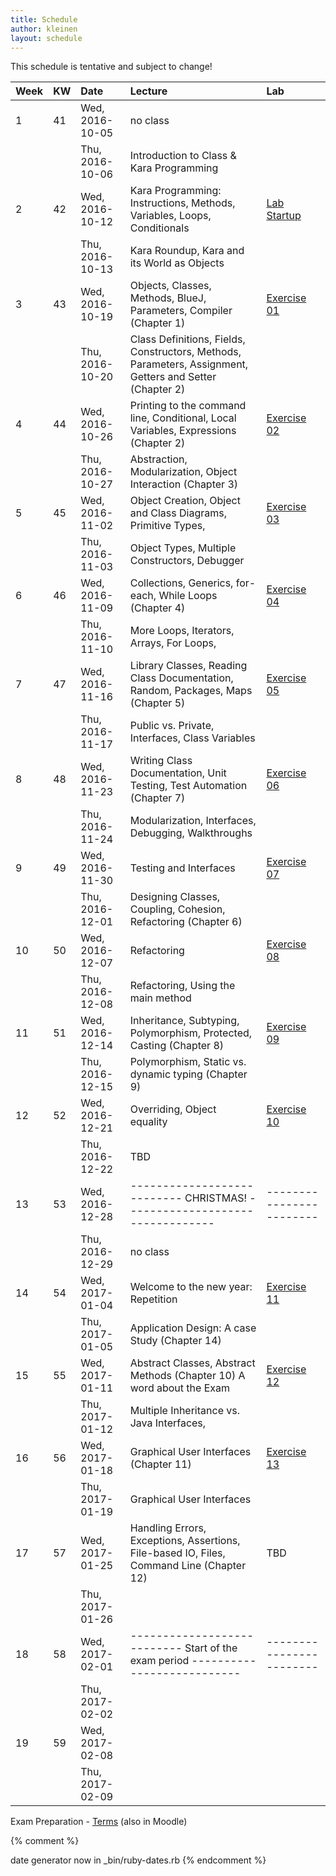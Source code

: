 ```yaml
---
title: Schedule
author: kleinen
layout: schedule
---
```



This schedule is tentative and subject to change!



| Week | KW | Date            | Lecture                                                                                                  | Lab                                |
|:-----|:---|:----------------|:---------------------------------------------------------------------------------------------------------|:-----------------------------------|
| 1    | 41 | Wed, 2016-10-05 | no class                                                                                                 |                                    |
|      |    | Thu, 2016-10-06 | Introduction to Class & Kara Programming                                                                 |                                    |
| 2    | 42 | Wed, 2016-10-12 | Kara Programming: Instructions, Methods, Variables, Loops, Conditionals                                  | [Lab Startup](../labs/exercise-00) |
|      |    | Thu, 2016-10-13 | Kara Roundup, Kara and its World as Objects                                                              |                                    |
| 3    | 43 | Wed, 2016-10-19 | Objects, Classes, Methods, BlueJ, Parameters,  Compiler (Chapter 1)                                      | [Exercise 01](../labs/exercise-01) |
|      |    | Thu, 2016-10-20 | Class Definitions, Fields, Constructors, Methods, Parameters, Assignment, Getters and Setter (Chapter 2) |                                    |
| 4    | 44 | Wed, 2016-10-26 | Printing to the command line, Conditional, Local Variables, Expressions (Chapter 2)                      | [Exercise 02](../labs/exercise-02) |
|      |    | Thu, 2016-10-27 | Abstraction, Modularization, Object Interaction (Chapter 3)                                              |                                    |
| 5    | 45 | Wed, 2016-11-02 | Object Creation, Object and Class Diagrams, Primitive Types,                                             | [Exercise 03](../labs/exercise-03) |
|      |    | Thu, 2016-11-03 | Object Types, Multiple Constructors, Debugger                                                            |                                    |
| 6    | 46 | Wed, 2016-11-09 | Collections, Generics, for-each, While Loops (Chapter 4)                                                 | [Exercise 04](../labs/exercise-04) |
|      |    | Thu, 2016-11-10 | More Loops, Iterators, Arrays, For Loops,                                                                |                                    |
| 7    | 47 | Wed, 2016-11-16 | Library Classes, Reading Class Documentation, Random, Packages, Maps (Chapter 5)                         | [Exercise 05](../labs/exercise-05) |
|      |    | Thu, 2016-11-17 | Public vs. Private, Interfaces, Class Variables                                                          |                                    |
| 8    | 48 | Wed, 2016-11-23 | Writing Class Documentation, Unit Testing, Test Automation (Chapter 7)                                   | [Exercise 06](../labs/exercise-06) |
|      |    | Thu, 2016-11-24 | Modularization, Interfaces, Debugging, Walkthroughs                                                      |                                    |
| 9    | 49 | Wed, 2016-11-30 | Testing and Interfaces                                                                                   | [Exercise 07](../labs/exercise-07) |
|      |    | Thu, 2016-12-01 | Designing Classes, Coupling, Cohesion, Refactoring (Chapter 6)                                           |                                    |
| 10   | 50 | Wed, 2016-12-07 | Refactoring                                                                                              | [Exercise 08](../labs/exercise-08) |
|      |    | Thu, 2016-12-08 | Refactoring, Using the main method                                                                       |                                    |
| 11   | 51 | Wed, 2016-12-14 | Inheritance, Subtyping, Polymorphism, Protected, Casting (Chapter 8)                                     | [Exercise 09](../labs/exercise-09) |
|      |    | Thu, 2016-12-15 | Polymorphism, Static vs. dynamic typing  (Chapter 9)                                                     |                                    |
| 12   | 52 | Wed, 2016-12-21 | Overriding, Object equality                                                                              | [Exercise 10](../labs/exercise-10) |
|      |    | Thu, 2016-12-22 | TBD                                                                                                      |                                    |
| 13   | 53 | Wed, 2016-12-28 | --------------------------- CHRISTMAS!   ---------------------------------                               | ------------------------           |
|      |    | Thu, 2016-12-29 | no class                                                                                                 |                                    |
| 14   | 54 | Wed, 2017-01-04 | Welcome to the new year: Repetition                                                                      | [Exercise 11](../labs/exercise-11) |
|      |    | Thu, 2017-01-05 | Application Design: A case Study (Chapter 14)                                                            |                                    |
| 15   | 55 | Wed, 2017-01-11 | Abstract Classes, Abstract Methods (Chapter 10) A word about the Exam                                    | [Exercise 12](../labs/exercise-12) |
|      |    | Thu, 2017-01-12 | Multiple Inheritance vs. Java Interfaces,                                                                |                                    |
| 16   | 56 | Wed, 2017-01-18 | Graphical User Interfaces (Chapter 11)                                                                   | [Exercise 13](../labs/exercise-13) |
|      |    | Thu, 2017-01-19 | Graphical User Interfaces                                                                                |                                    |
| 17   | 57 | Wed, 2017-01-25 | Handling Errors, Exceptions, Assertions, File-based IO, Files, Command Line (Chapter 12)                 | TBD                                |
|      |    | Thu, 2017-01-26 |                                                                                                          |                                    |
| 18   | 58 | Wed, 2017-02-01 | --------------------------- Start of the exam period    ---------------------------                      | ------------------------           |
|      |    | Thu, 2017-02-02 |                                                                                                          |                                    |
| 19   | 59 | Wed, 2017-02-08 |                                                                                                          |                                    |
|      |    | Thu, 2017-02-09 |                                                                                                          |                                    |



 Exam Preparation - [Terms](https://github.com/bkleinen/bkleinen.github.io/wiki/Info1) (also in Moodle)

{% comment %}

date generator now in _bin/ruby-dates.rb
{% endcomment %}
